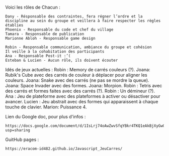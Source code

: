 Voici les rôles de Chacun :

    Dany - Résponsable des contraintes, fera régner l’ordre et la discipline au sein du groupe et veillera à faire respecter les règles établies
    Phoenix - Responsable du code et chef du village
    Tamara - Responsable de publication
    Marionne Abloh - Responsable game design

    Robin - Responsable communication, ambiance du groupe et cohésion
    Il veille à la cohabitation des participants
    Ana - Responsable Post-it :’(
    Esteban & Lucien - Aucun rôle, ils doivent écouter



Idés de jeux actuelles :
    Robin : Memory de carrés couleurs (?).
    Joana: Rubik's Cube avec des carrés de couleur à déplacer pour aligner les couleurs.
    Joana: Snake avec des carrés (ne pas se mordre la queue).
    Joana: Space Invader avec des formes.
    Joana: Morpion.
    Robin : Tetris avec des carrés et formes faites avec des carrés (?).
    Robin : Un démineur (?).
    Ana : Jeu de plateforme avec des plateformes à activer ou désactiver pour avancer.
    Lucien : Jeu abstrait avec des formes qui apparaissent à chaque touche de clavier.
    Marion: Puissance 4.






Lien du Google doc, pour plus d'infos :

    https://docs.google.com/document/d/1IsLrj74oAwZwvSfqYBkr4TKQ1eAkBjXyGwQYrfdOHSI/edit?usp=sharing



GuitHub pages :

    https://eracom-id482.github.io/Javascript_JeuCarres/